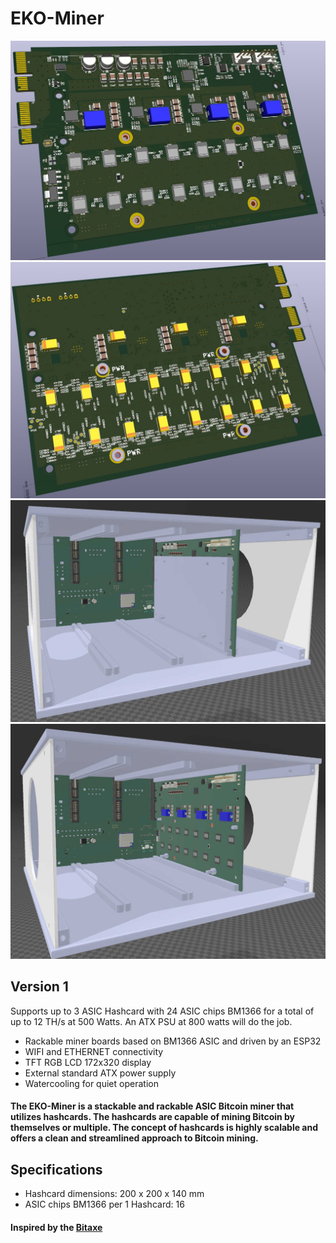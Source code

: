 # EKO-Miner
![hashcard](https://github.com/phil31/EKO-Miner/blob/main/images/hashcard1.jpg)
![hashcard](https://github.com/phil31/EKO-Miner/blob/main/images/hashcard2.jpg)
![hashcard](https://github.com/phil31/EKO-Miner/blob/main/images/3D_EKO_Miner_Wheatsink_V1.jpg)
![hashcard](https://github.com/phil31/EKO-Miner/blob/main/images/3D_EKO_Miner_WOheatsink_V1.jpg)

## Version 1

Supports up to 3 ASIC Hashcard with 24 ASIC chips BM1366 for a total of up to 12 TH/s at 500 Watts. An ATX PSU at 800 watts will do the job.

- Rackable miner boards based on BM1366 ASIC and driven by an ESP32
- WIFI and ETHERNET connectivity
- TFT RGB LCD 172x320 display
- External standard ATX power supply
- Watercooling for quiet operation

#### The EKO-Miner is a stackable and rackable ASIC Bitcoin miner that utilizes hashcards. The hashcards are capable of mining Bitcoin by themselves or multiple. The concept of hashcards is highly scalable and offers a clean and streamlined approach to Bitcoin mining.

## Specifications

- Hashcard dimensions: 200 x 200 x 140 mm
- ASIC chips BM1366 per 1 Hashcard: 16

#### Inspired by the [Bitaxe](https://github.com/skot/bitaxe)
